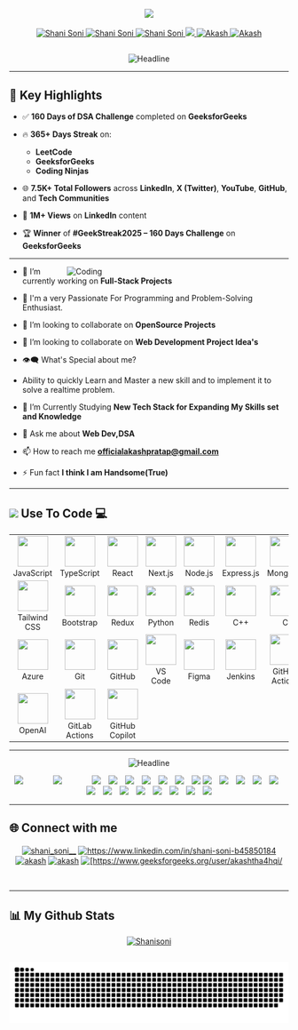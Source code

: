 
<p align="center"><img src="https://media.giphy.com/media/M9gbBd9nbDrOTu1Mqx/giphy.gif" width="100"/></p>

<p align="center">  
<a href="https://www.youtube.com/@YourCollegeDost" target="_blank">
  <img src="https://img.shields.io/badge/YouTube-FF0000?style=for-the-badge&logo=youtube&logoColor=white" alt="Shani Soni" />
 </a> 
 <a href="www.linkedin.com/in/akashpratapsingh" target="_blank">
  <img src="https://img.shields.io/badge/LinkedIn-0077B5?style=for-the-badge&logo=linkedin&logoColor=white" alt="Shani Soni"/>
 </a>
 <a href="https://github.com/AkashPratapSingh-Dev" target="_blank">
  <img src="https://img.shields.io/badge/GitHub-181717?style=for-the-badge&logo=github&logoColor=white" alt="Shani Soni" />
 </a>
 <a href="https://x.com/AkashThakur1679">
  <img src="https://img.shields.io/badge/Twitter-1DA1F2?style=for-the-badge&logo=twitter&logoColor=white" />
 </a>
 <a href="https://www.instagram.com/yourcollegedost?igsh=MW1zenI1Zzh0aW94ag==">
  <img src="https://img.shields.io/badge/Instagram-fe4164?style=for-the-badge&logo=instagram&logoColor=white" alt="Akash" />
 </a> 
  <a href="mailto:officialakashpratap@gmail.com" target="_blank">
  <img src="https://img.shields.io/badge/Email-D14836?style=for-the-badge&logo=gmail&logoColor=white" alt="Akash" />
 </a> 
</p>

##
<div align="center">
  <img src="https://readme-typing-svg.herokuapp.com?color=FFFFFF&size=32&center=true&vCenter=true&width=600&height=50&lines=Hi+there+I'm+Akash+%F0%9F%91%8B;Web+Developer;Problem+Solver" alt="Headline" />
</div>




---

## 🚀 Key Highlights

* ✅ **160 Days of DSA Challenge** completed on **GeeksforGeeks**
* 🔥 **365+ Days Streak** on:

  * **LeetCode**
  * **GeeksforGeeks**
  * **Coding Ninjas**
* 🌐 **7.5K+ Total Followers** across **LinkedIn**, **X (Twitter)**, **YouTube**, **GitHub**, and **Tech Communities**
* 👀 **1M+ Views** on **LinkedIn** content
* 🏆 **Winner** of **#GeekStreak2025 – 160 Days Challenge** on **GeeksforGeeks**

---




<img align="right" alt="Coding" width="400" src="https://media1.giphy.com/media/v1.Y2lkPTc5MGI3NjExOW5vODJ3cWk5bmlwNmFpYnl2cXZkcHA3czBtdHo5MmVxcW02YjI3cyZlcD12MV9pbnRlcm5hbF9naWZfYnlfaWQmY3Q9Zw/f3iwJFOVOwuy7K6FFw/giphy.gif">



- 🔭 I’m currently working on **Full-Stack Projects**
- 🥋 I'm a very Passionate For Programming and Problem-Solving Enthusiast.
-  👯 I’m looking to collaborate on **OpenSource Projects**
- 👯 I’m looking to collaborate on **Web Development Project Idea's**
- 👁‍🗨 What's Special about me? <br> 
- Ability to quickly Learn and Master a new skill and to implement it to solve a realtime problem.

- 📘 I’m Currently Studying **New Tech Stack for Expanding My Skills set and Knowledge**

- 💬 Ask me about **Web Dev,DSA**

- 📫 How to reach me **officialakashpratap@gmail.com**

- ⚡ Fun fact **I think I am Handsome(True)**



---



## <img src="https://media2.giphy.com/media/QssGEmpkyEOhBCb7e1/giphy.gif?cid=ecf05e47a0n3gi1bfqntqmob8g9aid1oyj2wr3ds3mg700bl&rid=giphy.gif" width ="25"><b> Use To Code</b> 💻

<table align="center">
  <tr>
    <td align="center" width="90"><img src="https://skillicons.dev/icons?i=js" width="55" height="55" /><br>JavaScript</td>
    <td align="center" width="90"><img src="https://skillicons.dev/icons?i=ts" width="55" height="55" /><br>TypeScript</td>
    <td align="center" width="90"><img src="https://skillicons.dev/icons?i=react" width="55" height="55" /><br>React</td>
    <td align="center" width="90"><img src="https://skillicons.dev/icons?i=nextjs" width="55" height="55" /><br>Next.js</td>
    <td align="center" width="90"><img src="https://skillicons.dev/icons?i=nodejs" width="55" height="55" /><br>Node.js</td>
    <td align="center" width="90"><img src="https://skillicons.dev/icons?i=express" width="55" height="55" /><br>Express.js</td>
    <td align="center" width="90"><img src="https://skillicons.dev/icons?i=mongodb" width="55" height="55" /><br>MongoDB</td>
    <td align="center" width="90"><img src="https://skillicons.dev/icons?i=mysql" width="55" height="55" /><br>MySQL</td>
    <td align="center" width="90"><img src="https://skillicons.dev/icons?i=html" width="55" height="55" /><br>HTML</td>
    <td align="center" width="90"><img src="https://skillicons.dev/icons?i=css" width="55" height="55" /><br>CSS</td>
  </tr>
  <tr>
    <td align="center" width="90"><img src="https://skillicons.dev/icons?i=tailwind" width="55" height="55" /><br>Tailwind CSS</td>
    <td align="center" width="90"><img src="https://skillicons.dev/icons?i=bootstrap" width="55" height="55" /><br>Bootstrap</td>
    <td align="center" width="90"><img src="https://skillicons.dev/icons?i=redux" width="55" height="55" /><br>Redux</td>
    <td align="center" width="90"><img src="https://skillicons.dev/icons?i=python" width="55" height="55" /><br>Python</td>
    <td align="center" width="90"><img src="https://skillicons.dev/icons?i=redis" width="55" height="55" /><br>Redis</td>
    <td align="center" width="90"><img src="https://skillicons.dev/icons?i=cpp" width="55" height="55" /><br>C++</td>
<!--     <td align="center" width="90"><img src="https://skillicons.dev/icons?i=java" width="55" height="55" /><br>Java</td> -->
    <td align="center" width="90"><img src="https://skillicons.dev/icons?i=c" width="55" height="55" /><br>C</td>
<!--     <td align="center" width="90"><img src="https://skillicons.dev/icons?i=cs" width="55" height="55" /><br>C#</td> -->
    <td align="center" width="90"><img src="https://skillicons.dev/icons?i=dotnet" width="55" height="55" /><br>.NET</td>
  </tr>
  <tr>
    <td align="center" width="90"><img src="https://skillicons.dev/icons?i=azure" width="55" height="55" /><br>Azure</td>
    <td align="center" width="90"><img src="https://skillicons.dev/icons?i=git" width="55" height="55" /><br>Git</td>
    <td align="center" width="90"><img src="https://skillicons.dev/icons?i=github" width="55" height="55" /><br>GitHub</td>
    <td align="center" width="90"><img src="https://skillicons.dev/icons?i=vscode" width="55" height="55" /><br>VS Code</td>
    <td align="center" width="90"><img src="https://skillicons.dev/icons?i=figma" width="55" height="55" /><br>Figma</td>
    <td align="center" width="90"><img src="https://skillicons.dev/icons?i=jenkins" width="55" height="55" /><br>Jenkins</td>
    <td align="center" width="90"><img src="https://skillicons.dev/icons?i=githubactions" width="55" height="55" /><br>GitHub Actions</td>
    <td align="center" width="90"><img src="https://skillicons.dev/icons?i=docker" width="55" height="55" /><br>Docker</td>
    <td align="center" width="90"><img src="https://skillicons.dev/icons?i=kubernetes" width="55" height="55" /><br>Kubernetes</td>
    <td align="center" width="90"><img src="https://skillicons.dev/icons?i=terraform" width="55" height="55" /><br>Terraform</td>
  </tr>
<tr>
  
  <td align="center" width="90">
    <img src="https://img.shields.io/badge/openai-blue" width="55" height="55" /><br>OpenAI
  </td>
  <td align="center" width="90">
    <img src="https://img.shields.io/badge/gitlabactions-orange" width="55" height="55" /><br>GitLab Actions
  </td>
  <td align="center" width="90">
    <img src="https://img.shields.io/badge/githubcopilot-blue" width="55" height="55" /><br>GitHub Copilot
  </td>
  

</table>



---
<div align="center">
  <img src="https://readme-typing-svg.herokuapp.com?color=FFFFFF&size=32&center=true&vCenter=true&width=600&height=50&lines=🔥+All+DSA+Badges+@Leetcode+%F0%9F%91%8B;" alt="Headline" />
</div>




<!-- Bold Underline with Less Space -->
<p align="center">
    <img src="https://assets.leetcode.com/static_assets/marketing/2024-200.gif" width="60px" style="margin-right: 50px;">
    <img src="https://assets.leetcode.com/static_assets/marketing/2024-100-new.gif" width="60px" style="margin-right: 50px;">
    <img src="https://assets.leetcode.com/static_assets/marketing/2024-50.gif" width="60px" style="margin-right: 10px;">
    <img src="https://assets.leetcode.com/static_assets/public/images/badges/2024/gif/2024-06.gif" width="60px" style="margin-right: 10px;">
    <img src="https://assets.leetcode.com/static_assets/public/images/badges/2024/gif/2024-05.gif" width="60px" style="margin-right: 10px;">
    <img src="https://assets.leetcode.com/static_assets/public/images/badges/2024/gif/2024-04.gif" width="60px" style="margin-right: 10px;">
    <img src="https://assets.leetcode.com/static_assets/public/images/badges/2024/gif/2024-03.gif" width="60px" style="margin-right: 10px;">
    <img src="https://assets.leetcode.com/static_assets/public/images/badges/2024/gif/2024-02.gif" width="60px" style="margin-right: 10px;">
    <img src="https://assets.leetcode.com/static_assets/public/images/badges/2024/gif/2024-01.gif" width="60px">
    <img src="https://assets.leetcode.com/static_assets/others/Top_SQL_50.gif" width="60px" style="margin-right: 10px;">
    <img src="https://assets.leetcode.com/static_assets/others/LeetCode_75.gif" width="60px" style="margin-right: 10px;">
    <img src="https://assets.leetcode.com/static_assets/others/Introduction_to_Pandas.gif" width="60px" style="margin-right: 10px;">
    <img src="https://assets.leetcode.com/static_assets/others/Top_100_Liked.gif" width="60px" style="margin-right: 10px;">
    <img src="https://assets.leetcode.com/static_assets/marketing/500.gif" width="60px" style="margin-right: 10px;">
    <img src="https://assets.leetcode.com/static_assets/marketing/365.gif" width="60px" style="margin-right: 10px;">
    <img src="https://assets.leetcode.com/static_assets/marketing/2024.gif" width="60px" style="margin-right: 10px;">  
    <img src="https://assets.leetcode.com/static_assets/public/images/badges/2025/gif/2025-05.gif" width="60px" style="margin-right: 10px;">
    <img src="https://assets.leetcode.com/static_assets/public/images/badges/2025/gif/2025-04.gif" width="60px" style="margin-right: 10px;">
    <img src="https://assets.leetcode.com/static_assets/public/images/badges/2025/gif/2025-03.gif" width="60px" style="margin-right: 10px;">
    <img src="https://assets.leetcode.com/static_assets/public/images/badges/2025/gif/2025-02.gif" width="60px" style="margin-right: 10px;">
    <img src="https://assets.leetcode.com/static_assets/public/images/badges/2025/gif/2025-01.gif" width="60px" style="margin-right: 10px;">
    <img src="https://assets.leetcode.com/static_assets/public/images/badges/2024/gif/2024-07.gif" width="60px">
</p>


---

## 🌐 Connect with me
<p align="center">
<a href="https://x.com/AkashThakur1679" target="blank"><img align="center" src="https://raw.githubusercontent.com/rahuldkjain/github-profile-readme-generator/master/src/images/icons/Social/twitter.svg" alt="shani_soni__" height="30" width="40" /></a>
<a href="www.linkedin.com/in/akashpratapsingh" target="blank"><img align="center" src="https://raw.githubusercontent.com/rahuldkjain/github-profile-readme-generator/master/src/images/icons/Social/linked-in-alt.svg" alt="https://www.linkedin.com/in/shani-soni-b45850184" height="30" width="40" /></a>
<a href="https://www.instagram.com/yourcollegedost?igsh=MW1zenI1Zzh0aW94ag==" target="blank"><img align="center" src="https://raw.githubusercontent.com/rahuldkjain/github-profile-readme-generator/master/src/images/icons/Social/instagram.svg" alt="akash" height="30" width="40" /></a>
<a href="https://www.hackerrank.com/profile/akashthakur1679" target="blank"><img align="center" src="https://raw.githubusercontent.com/rahuldkjain/github-profile-readme-generator/master/src/images/icons/Social/hackerrank.svg" alt="akash" height="30" width="40" /></a>
<a href="https://www.geeksforgeeks.org/user/akashtha4hqi/"><img align="center" src="https://raw.githubusercontent.com/rahuldkjain/github-profile-readme-generator/master/src/images/icons/Social/geeks-for-geeks.svg" alt="[https://www.geeksforgeeks.org/user/akashtha4hqi/" height="30" width="40" /></a>
</p>
<br/>
      

---




## 📊 My Github Stats
<p align="center">
<a href="https://github.com/Shanisoni/github-readme-stats"><img alt="Shanisoni" src="https://github-readme-stats.vercel.app/api/top-langs/?username=Shanisoni&langs_count=8&count_private=true&layout=compact&theme=react&hide_border=true&bg_color=0D1117" /></a>
</p>


 ##
 
 ![snake gif](https://github.com/Shanisoni/Shanisoni/blob/output/github-snake-dark.svg)

<p align="center">

 </p>

